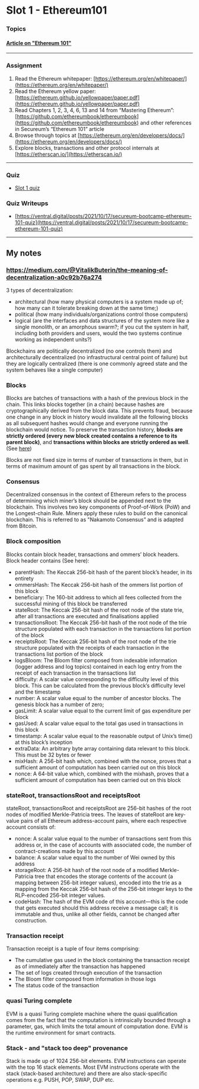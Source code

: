 # Slot 1 - Ethereum101

### Topics


#### [Article on "Ethereum 101"](https://secureum.substack.com/p/ethereum-101)

---

### Assignment

1.  Read the Ethereum whitepaper: [https://ethereum.org/en/whitepaper/](https://ethereum.org/en/whitepaper/)
2.  Read the Ethereum yellow paper: [https://ethereum.github.io/yellowpaper/paper.pdf](https://ethereum.github.io/yellowpaper/paper.pdf)
3.  Read Chapters 1, 2, 3, 4, 6, 13 and 14 from “Mastering Ethereum”: [https://github.com/ethereumbook/ethereumbook](https://github.com/ethereumbook/ethereumbook) and other references in Secureum’s “Ethereum 101” article
4.  Browse through topics at [https://ethereum.org/en/developers/docs/](https://ethereum.org/en/developers/docs/)
5.  Explore blocks, transactions and other protocol internals at [https://etherscan.io/](https://etherscan.io/)

---

### Quiz

- [Slot 1 quiz](quizzes/1.%20Ethereum%20101.md)

### Quiz Writeups

- [https://ventral.digital/posts/2021/10/17/secureum-bootcamp-ethereum-101-quiz](https://ventral.digital/posts/2021/10/17/secureum-bootcamp-ethereum-101-quiz)

---
## My notes 
### https://medium.com/@VitalikButerin/the-meaning-of-decentralization-a0c92b76a274
3 types of decentralization:
- architectural (how many physical computers is a system made up of; how many can it tolerate breaking down at the same time;)
- political (how many individuals/organizations control those computers)
- logical (are the interfaces and data structures of the system more like a single monolith, or an amorphous swarm?; if you cut the system in half, including both providers and users, would the two systems continue working as independent units?)

Blockchains are politically decentralized (no one controls them) and architecturally decentralized (no infrastructural central point of failure) but they are logically centralized (there is one commonly agreed state and the system behaves like a single computer)

### Blocks
Blocks are batches of transactions with a hash of the previous block in the chain. This links blocks together (in a chain) because hashes are cryptographically derived from the block data. This prevents fraud, because one change in any block in history would invalidate all the following blocks as all subsequent hashes would change and everyone running the blockchain would notice. To preserve the transaction history, **blocks are strictly ordered (every new block created contains a reference to its parent block)**, and **transactions within blocks are strictly ordered as well**. (See [here](https://ethereum.org/en/developers/docs/blocks/))

Blocks are not fixed size in terms of number of transactions in them, but in terms of maximum amount of gas spent by all transactions in the block.

### Consensus
Decentralized consensus in the context of Ethereum refers to the process of determining which miner’s block should be appended next to the blockchain. This involves two key components of Proof-of-Work (PoW) and the Longest-chain Rule. Miners apply these rules to build on the canonical blockchain. This is referred to as "Nakamoto Consensus” and is adapted from Bitcoin.

### Block composition
Blocks contain block header, transactions and ommers’ block headers. Block header contains (See here):
- parentHash: The Keccak 256-bit hash of the parent block’s header, in its entirety
- ommersHash: The Keccak 256-bit hash of the ommers list portion of this block
- beneficiary: The 160-bit address to which all fees collected from the successful mining of this block be transferred
- stateRoot: The Keccak 256-bit hash of the root node of the state trie, after all transactions are executed and finalisations applied
- transactionsRoot: The Keccak 256-bit hash of the root node of the trie structure populated with each transaction in the transactions list portion of the block
- receiptsRoot: The Keccak 256-bit hash of the root node of the trie structure populated with the receipts of each transaction in the transactions list portion of the block
- logsBloom: The Bloom filter composed from indexable information (logger address and log topics) contained in each log entry from the receipt of each transaction in the transactions list
- difficulty: A scalar value corresponding to the difficulty level of this block. This can be calculated from the previous block’s difficulty level and the timestamp
- number: A scalar value equal to the number of ancestor blocks. The genesis block has a number of zero; 
- gasLimit: A scalar value equal to the current limit of gas expenditure per block
- gasUsed: A scalar value equal to the total gas used in transactions in this block
- timestamp: A scalar value equal to the reasonable output of Unix’s time() at this block’s inception
- extraData: An arbitrary byte array containing data relevant to this block. This must be 32 bytes or fewer
- mixHash: A 256-bit hash which, combined with the nonce, proves that a sufficient amount of computation has been carried out on this block
- nonce: A 64-bit value which, combined with the mixhash, proves that a sufficient amount of computation has been carried out on this block

### stateRoot, transactionsRoot and receiptsRoot
stateRoot, transactionsRoot and receiptsRoot are 256-bit hashes of the root nodes of modified Merkle-Patricia trees. The leaves of stateRoot are key-value pairs of all Ethereum address-account pairs, where each respective account consists of:
- nonce: A scalar value equal to the number of transactions sent from this address or, in the case of accounts with associated code, the number of contract-creations made by this account
- balance: A scalar value equal to the number of Wei owned by this address
- storageRoot: A 256-bit hash of the root node of a modified Merkle-Patricia tree that encodes the storage contents of the account (a mapping between 256-bit integer values), encoded into the trie as a mapping from the Keccak 256-bit hash of the 256-bit integer keys to the RLP-encoded 256-bit integer values.
- codeHash: The hash of the EVM code of this account—this is the code that gets executed should this address receive a message call; it is immutable and thus, unlike all other fields, cannot be changed after construction.

### Transaction receipt
Transaction receipt is a tuple of four items comprising: 
- The cumulative gas used in the block containing the transaction receipt as of immediately after the transaction has happened
- The set of logs created through execution of the transaction
- The Bloom filter composed from information in those logs
- The status code of the transaction

### quasi Turing complete
EVM is a quasi Turing complete machine where the quasi qualification comes from the fact that the computation is intrinsically bounded through a parameter, gas, which limits the total amount of computation done. EVM is the runtime environment for smart contracts.

### Stack - and "stack too deep" provenance
Stack is made up of 1024 256-bit elements. EVM instructions can operate with the top 16 stack elements. Most EVM instructions operate with the stack (stack-based architecture) and there are also stack-specific operations e.g. PUSH, POP, SWAP, DUP etc.
